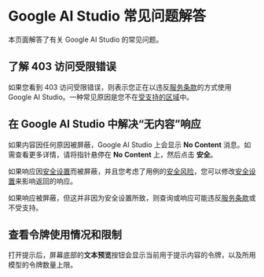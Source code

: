 # Google AI Studio 常见问题解答
本页面解答了有关 Google AI Studio 的常见问题。
## 了解 403 访问受限错误

如果您看到 403 访问受限错误，则表示您正在以违反[服务条款](https://ai.google.dev/terms?hl=zh-cn)的方式使用 Google AI Studio。一种常见原因是您不在[受支持的区域](available_regions.md)中。
## 在 Google AI Studio 中解决“无内容”响应

如果内容因任何原因被屏蔽，Google AI Studio 上会显示 **No Content** 消息。如需查看更多详情，请将指针悬停在 **No Content** 上，然后点击 **安全**。

如果响应因[安全设置](safety_setting_gemini.md)而被屏蔽，并且您考虑了用例的[安全风险](safety_guidance.md)，您可以修改[安全设置](safety_setting_gemini.md)来影响返回的响应。

如果响应被屏蔽，但这并非因为安全设置所致，则查询或响应可能违反[服务条款](https://ai.google.dev/terms?hl=zh-cn)或不受支持。
## 查看令牌使用情况和限制
打开提示后，屏幕底部的**文本预览**按钮会显示当前用于提示内容的令牌，以及所用模型的令牌数量上限。